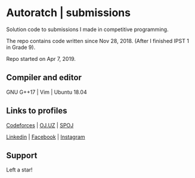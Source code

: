 # Autoratch | submissions

Solution code to submissions I made in competitive programming.

The repo contains code written since Nov 28, 2018. (After I finished IPST 1 in Grade 9).

Repo started on Apr 7, 2019.

## Compiler and editor

GNU G++17 | Vim | Ubuntu 18.04

## Links to profiles 

[Codeforces](https://codeforces.com/profile/Autoratch/) | 
[OJ.UZ](https://oj.uz/profile/Autoratch) | 
[SPOJ](https://spoj.com/users/autoratch)

[Linkedin](https://www.linkedin.com/in/autoratch/) | [Facebook](https://facebook.com/Autoratch/) | [Instagram](https://instagram.com/autoratch_/)


## Support

Left a star!
